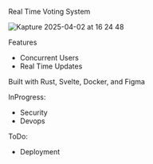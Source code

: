 Real Time Voting System

![Kapture 2025-04-02 at 16 24 48](https://github.com/user-attachments/assets/272699fe-cb1c-4ed8-a3bf-99253d3a283f)

Features
- Concurrent Users
- Real Time Updates

Built with Rust, Svelte, Docker, and Figma

InProgress:
- Security
- Devops

ToDo:
- Deployment
